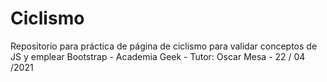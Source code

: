 # Ciclismo
Repositorio para práctica de página de ciclismo para validar conceptos de JS y emplear Bootstrap - Academia Geek - Tutor: Oscar Mesa -  22 / 04 /2021
